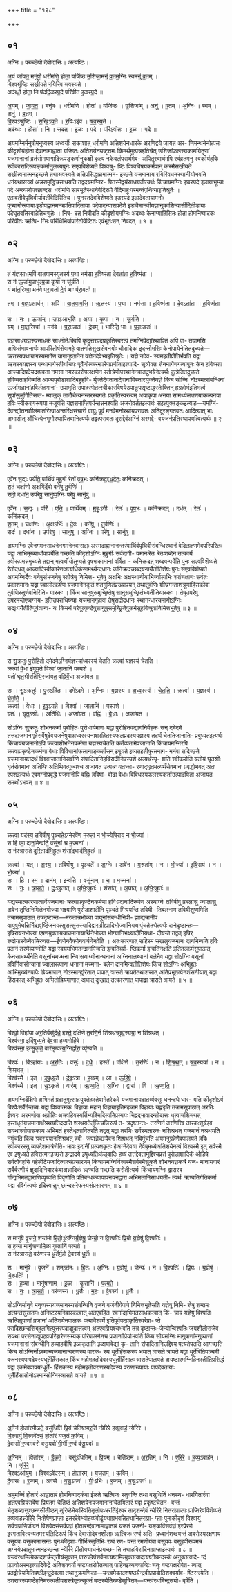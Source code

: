 +++
title = "१२८"

+++


## ०१
अग्निः। परुच्छेपो दैवोदासिः। अत्यष्टिः।

अ॒यं जा॑यत॒ मनु॑षो॒ धरी॑मणि॒ होता॒ यजि॑ष्ठ उ॒शिजा॒मनु॑ व्र॒तम॒ग्निः स्वमनु॑ व्र॒तम् ।  
वि॒श्वश्रु॑ष्टिः सखीय॒ते र॒यिरि॑व श्रवस्य॒ते ।  
अद॑ब्धो॒ होता॒ नि ष॑ददि॒ळस्प॒दे परि॑वीत इ॒ळस्प॒दे ॥

अ॒यम् । जा॒य॒त॒ । मनु॑षः । धरी॑मणि । होता॑ । यजि॑ष्ठः । उ॒शिजा॑म् । अनु॑ । व्र॒तम् । अ॒ग्निः । स्वम् । अनु॑ । व्र॒तम् ।  
वि॒श्वऽश्रु॑ष्टिः । स॒खि॒ऽय॒ते । र॒यिःऽइ॑व । श्र॒व॒स्य॒ते ।  
अद॑ब्धः । होता॑ । नि । स॒द॒त् । इ॒ळः । प॒दे । परि॑ऽवीतः । इ॒ळः । प॒दे ॥

अयमग्निर्मनुषोमनुष्यस्य अध्वर्योः सकाशात् धरीमणि अतिशयेनधारके अरणिद्वये जायत अर- णिमन्थनेनोत्पन्नः कीदृशोयंहोता देवानामाह्वाता यजिष्ठः अतिशयेनयष्टृतमः किमर्थमुत्पन्नइतिचेत् उशिजांफलस्यकामयितॄणां यजमानानां व्रतंसोमयागादिरूपङ्कर्मानुकक्षी कृत्य नकेवलंपरार्थमेव- अपितुस्वार्थमपि स्वंव्रतमनु स्वकीयंहविः स्वीकारादिरूपङ्कर्मानुलक्ष्यपुनः सएवविशेष्यते विश्वश्रु- ष्टिः विश्वविषयकर्मवान् कस्मैसखीयते सखीत्वमात्मनइच्छते तथाश्रवस्यते अतिप्रसिद्धान्नमात्मन- इच्छते यजमानाय रयिरिवधनस्थानीयोभवति धनंयथासख्यं अन्नसमृद्धिंचसाधयति तद्वदयमग्निर- पितस्मैद्वयंसाधयतीत्यर्थः किंचायमग्निः इछस्पदे इडायाभूम्याः पदे अन्त्यलोपश्छान्दसः धरीमणि सारभूतेस्थानेवेदिरूपे वेदिमाहुःपरमन्तंपृथिव्याइतिश्रुतेः । एतावतीवैपृथिवीर्यावतीवेदिरितिच । पुनस्तदेवविशेष्यते इडस्पदे इडादेवतायामनोः पुत्र्यागोरूपायाःइडोपह्वानमन्त्रप्रतिपादितायाः पदेपादन्यासप्रदेशे इडावैमानवीयज्ञानूकाशिन्यासीदितीडायाः पदेघृतवतिस्वाहेतिचश्रुतेः । निष- दत् निषीदति कीदृशोयमग्निः अदब्धः केनाप्याहिंसितः होता होमनिष्पादकः परिवीतः ऋत्वि- ग्भिः परिधिभिर्वापरितोवेष्टितः एवंभूतःसन् निषदत् ॥ १ ॥

## ०२
अग्निः। परुच्छेपो दैवोदासिः। अत्यष्टिः।

तं य॑ज्ञ॒साध॒मपि॑ वातयामस्यृ॒तस्य॑ प॒था नम॑सा ह॒विष्म॑ता दे॒वता॑ता ह॒विष्म॑ता ।  
स न॑ ऊ॒र्जामु॒पाभृ॑त्य॒या कृ॒पा न जू॑र्यति ।  
यं मा॑त॒रिश्वा॒ मन॑वे परा॒वतो॑ दे॒वं भाः प॑रा॒वतः॑ ॥

तम् । य॒ज्ञ॒ऽसाध॑म् । अपि॑ । वा॒त॒या॒म॒सि॒ । ऋ॒तस्य॑ । प॒था । नम॑सा । ह॒विष्म॑ता । दे॒वऽता॑ता । ह॒विष्म॑ता ।  
सः । नः॒ । ऊ॒र्जाम् । उ॒प॒ऽआभृ॑ति । अ॒या । कृ॒पा । न । जू॒र्य॒ति॒ ।  
यम् । मा॒त॒रिश्वा॑ । मन॑वे । प॒रा॒ऽवतः॑ । दे॒वम् । भारिति॒ भाः । प॒रा॒ऽवतः॑ ॥

यज्ञसाधंयज्ञस्यसाधकं साध्नोतेःक्विपि कृदुत्तरपदप्रकृतिस्वरत्वं तमग्निंवेद्यांस्थापितं अपि वा- तयामसि अपिःसंभावनार्थः आपरितोषंसेवामहे वातगतिसुखसेवनयोः चौरादिकः इदन्तोमसिः केनोपायेनेतितदुच्यते—ऋतस्यपथायागस्यमार्गेण यागानुष्ठानेन यज्ञेनदेवेभ्यइतिश्रुतेः । यज्ञे नदेव- स्यमहतीप्रीतिर्भवति यद्वा ऋतस्ययज्ञस्य पन्थामार्गस्तीर्थाख्यः पूर्वेणोत्करमपरेणप्रणीताइत्यादि- सूत्रोक्तः तेनमार्गेणगत्वापुनः केन हविष्मता आज्यादिप्रदेयद्रव्यवता नमसा नमस्कारोपलक्षणेन स्तोत्रेणोपस्थानेनवातदुभयेनेत्यर्थः कुत्रेतितदुच्यते हविष्मताहविष्मति आज्यपुरोडाशादिबहुहवि- र्युक्तेदेवतातादेवानांविस्तारयुक्तेयज्ञे किंच सोग्निः नोऽस्मत्संबन्धिनां ऊर्जामन्नानांहविर्लक्षणानां- उपाभृति उपाहरणेतत्स्वीकारविषयेउपाङुपसृष्टाद्धरतेःक्तिन् हृग्रहोर्भइतिभत्वं सुपांसुलुगितिसप्त- म्यालुक् तादौचेत्यनन्तरस्यगतेः प्रकृतिस्वरत्वम् अयाकृपा अनया सामर्थ्यलक्षणयाकल्पनया हविः स्वीकरणरूपया नजूर्यति यज्ञसमाप्तिपर्यन्तन्ननश्यति अजरोवर्ततइत्यर्थः सइत्युक्तङ्कइत्याह—यमग्निं- देवन्द्योतनशीलंमातरिश्वाअन्तरिक्षसंचारी वायुः पूर्वं मनवेमनोरर्थायपरावतः अतिदूरङ्गतवतः आदित्यात् भाः अभासीत् औचित्येनभूमौस्थापितवानित्यर्थः तद्वत्परावतः दूराद्देवंअग्निं अस्मद्दे- वयजनंप्रतिस्थापयत्वित्यर्थः ॥ २ ॥

## ०३
अग्निः। परुच्छेपो दैवोदासिः। अत्यष्टिः।

एवे॑न स॒द्यः पर्ये॑ति॒ पार्थि॑वं मुहु॒र्गी रेतो॑ वृष॒भः कनि॑क्रद॒द्दध॒द्रेतः॒ कनि॑क्रदत् ।  
श॒तं चक्षा॑णो अ॒क्षभि॑र्दे॒वो वने॑षु तु॒र्वणिः॑ ।  
सदो॒ दधा॑न॒ उप॑रेषु॒ सानु॑ष्व॒ग्निः परे॑षु॒ सानु॑षु ॥

एवे॑न । स॒द्यः । परि॑ । ए॒ति॒ । पार्थि॑वम् । मु॒हुः॒ऽगीः । रेतः॑ । वृ॒ष॒भः । कनि॑क्रदत् । दध॑त् । रेतः॑ । कनि॑क्रदत् ।  
श॒तम् । चक्षा॑णः । अ॒क्षऽभिः॑ । दे॒वः । वने॑षु । तु॒र्वणिः॑ ।  
सदः॑ । दधा॑नः । उप॑रेषु । सानु॑षु । अ॒ग्निः । परे॑षु । सानु॑षु ॥

अयमग्निः एवेनगमनसाधनेनगमनेनवासद्यः अस्मदाह्वानानन्तरंपार्थिवंपृथिवीसंबन्धिस्थानं वेदिलक्षणमेवपरिपरितः यद्वा आभिमुख्यार्थोवापर्येति गच्छति कीदृशोऽग्निः मुहुर्गीः सर्वदागी- यमानःरेतः रेतःशब्देन तत्कार्यं हवीरूपमन्नमुच्यते तद्वान् मत्वर्थीयोलुप्यते वृषभःकामानां वर्षिता - कनिक्रदत् शब्दयन्पर्येति पुनः सएवविशॆष्यते रेतोदधत् आज्यादिस्वीकारेणअत्यधिकंसामर्थ्यन्दधानः कनिक्रदच्छब्दयन्पर्येतीतिशेषः पुनः सएवविशॆष्यते अयमग्निर्देवः वनेषुसंभजनेषु स्तोत्रेषु निमित्त- भूतेषु अक्षभिः अक्षस्थानीयाभिर्ज्वालाभिः शतंचक्षाणः सर्वतः प्रकाशमानः यद्वा ज्वालोत्कर्षेण यजमानेनकृतं शतगुणितंप्रख्यापयन् तथातुर्वणिः शीघ्रगन्ताशत्रूणांहिंसकोवा तुर्वणिस्तूर्णवनिरिति- यास्कः । किंच सानुषुसमुच्छ्रितेषु सानुसमुच्छ्रितंभवतीतियास्कः । तेषुउपरेषु उपरमन्तेएष्वग्नय- इतिउपराधिष्ण्याः यजमानगृहावा तेषुसदोदधानः स्थानन्धारयमाणोऽग्निः सद्यःपर्येतीतिपूर्वत्रान्व- यः किमर्थं परेषूत्कृष्टेषुसानुषुसमुच्छ्रितेषुकर्मसुहविष्षुवानिमित्तभूतेषु ॥ ३ ॥

## ०४
अग्निः। परुच्छेपो दैवोदासिः। अत्यष्टिः।

स सु॒क्रतुः॑ पु॒रोहि॑तो॒ दमे॑दमे॒ऽग्निर्य॒ज्ञस्या॑ध्व॒रस्य॑ चेतति॒ क्रत्वा॑ य॒ज्ञस्य॑ चेतति ।  
क्रत्वा॑ वे॒धा इ॑षूय॒ते विश्वा॑ जा॒तानि॑ पस्पशे ।  
यतो॑ घृत॒श्रीरति॑थि॒रजा॑यत॒ वह्नि॑र्वे॒धा अजा॑यत ॥

सः । सु॒ऽक्रतुः॑ । पु॒रःऽहि॑तः । दमे॑ऽदमे । अ॒ग्निः । य॒ज्ञस्य॑ । अ॒ध्व॒रस्य॑ । चे॒त॒ति॒ । क्रत्वा॑ । य॒ज्ञस्य॑ । चे॒त॒ति॒ ।  
क्रत्वा॑ । वे॒धाः । इ॒षु॒ऽय॒ते । विश्वा॑ । जा॒तानि॑ । प॒स्प॒शे॒ ।  
यतः॑ । घृ॒त॒ऽश्रीः । अति॑थिः । अजा॑यत । वह्निः॑ । वे॒धाः । अजा॑यत ॥

सोऽग्निः सुक्रतुः शोभनकर्मा पुरोहितः पुरोधार्यमाणः यद्वा पुरोहितवद्यागनिर्वहकः सन् दमेदमे तत्तद्यजमानगृहेसर्वेषुदेवयजनेषुवाअध्वरस्यनाशरहितस्यफलप्रदस्ययज्ञस्य तदर्थं चेततिजानाति- प्रबुध्यतइत्यर्थः किंचायंयजमानोऽपि क्रत्वाशोभनेनकर्मणा यज्ञस्यचेतति कर्तव्यतामेवजानाति किंचायमग्निरपि क्रत्वाप्रकृष्टेनकर्मणा वेधाः विविधानांफलानाङ्कर्तासन् इषूयते इष्यतइतीषुरन्नमाग- मनंवा तदिच्छते यजमानायतदर्थं विश्वाजातानिसर्वाणि संपादितानिहविरादीनिपस्पशे अत्यर्थंस्पृ- शति स्वीकरोति यतोयं घृतश्रीः घृतंसेवमानः अतिथिः अतिथिवत्पूज्यश्च अजायत उत्पन्नः यतःका- रणाद्घृतमत्यर्थंसेवमानः प्रवृद्धोभवत् अतः स्पशइत्यर्थः एवमग्नौप्रवृद्धे यजमानोपि वह्निः हविषां- वोढा वेधाः विविधस्यफलस्यकर्ताउत्पादयिता अजायत समर्थोऽभवत् ॥ ४ ॥

## ०५
अग्निः। परुच्छेपो दैवोदासिः। अत्यष्टिः।

क्रत्वा॒ यद॑स्य॒ तवि॑षीषु पृ॒ञ्चते॒ऽग्नेरवे॑ण म॒रुतां॒ न भो॒ज्ये॑षि॒राय॒ न भो॒ज्या॑ ।  
स हि ष्मा॒ दान॒मिन्व॑ति॒ वसू॑नां च म॒ज्मना॑ ।  
स न॑स्त्रासते दुरि॒ताद॑भि॒ह्रुतः॒ शंसा॑द॒घाद॑भि॒ह्रुतः॑ ॥

क्रत्वा॑ । यत् । अ॒स्य॒ । तवि॑षीषु । पृ॒ञ्चते॑ । अ॒ग्नेः । अवे॑न । म॒रुता॑म् । न । भो॒ज्या॑ । इ॒षि॒राय॑ । न । भो॒ज्या॑ ।  
सः । हि । स्म॒ । दान॑म् । इन्व॑ति । वसू॑नाम् । च॒ । म॒ज्मना॑ ।  
सः । नः॒ । त्रा॒स॒ते॒ । दुः॒ऽइ॒तात् । अ॒भि॒ऽह्रुतः॑ । शंसा॑त् । अ॒घात् । अ॒भि॒ऽह्रुतः॑ ॥

यद्यस्मात्कारणात्सर्वेयजमानाः क्रत्वाप्रकृष्टेनकर्मणा हविःप्रदानादिरूपेण अस्याग्नेः तविषीषु प्रबलासु ज्वालासु अवेन तृप्तिनिमित्तेनभोज्या भक्ष्याणि पुरोडाशादीनि पृञ्चते मिश्रयन्ति तविषी- तिबलनाम तविषीशुष्ममिति तन्नामसुपाठात् तत्रदृष्टान्तः—मरुतान्नभोज्वा वायूनांसंबन्धीनिव्री- ह्याद्यन्नानीव वायुषुमेघन्निर्भिद्यवृष्टिंजनयत्सुसत्सुसस्यादिद्वाराव्रीह्यादिभोज्यानियथापृंचतेतथेत्यर्थः दानेदृष्टान्तः—इषिरायनभोज्या एषणयुक्ताययाचमानायार्थिनेभोज्या भोग्यानिभक्ष्यादीनियथा- दीयन्ते तद्वत् इषिर् श्ब्दोयास्केनैवन्निरुक्तः—ईषणेनवैषणेनवार्षणेनवेति । अतःकारणात् सहिस्म सखलुयजमानः दानमिन्वति हविः प्रदानं तस्मैव्याप्नोति यद्वा स्वयमभिमतन्दानमिन्वति इन्वतिर्व्या- प्तिकर्मा इन्वतिनक्षति इतितत्कर्मसुपाठात् केनसामर्थ्येनेति वसूनांचमज्मना निवासयाग्योनान्धनानां अग्निनालब्धानां बलेनैव यद्वा सोऽग्निः वसूनां हविर्निवासोग्यानां ज्वालारूपाणां धनानां मज्मना- बलेन दानमिन्वतीतिशेषः किंच सोऽग्निः अभिह्रुतः आभिमुख्येनपापैः ह्रियमाणान् नोऽस्मान्दुरितात् पापात् त्रासते त्रायतेतथाशंसात् अतिप्रभूतत्वेनशंसनीयात् यद्वा हिंसकात् अभिह्रुतः अभितोह्रियमाणात् अघात् दुःखात् तत्कारणात् पापाद्वा त्रासते त्रायते ॥ ५ ॥

## ०६
अग्निः। परुच्छेपो दैवोदासिः। अत्यष्टिः।

विश्वो॒ विहा॑या अर॒तिर्वसु॑र्दधे॒ हस्ते॒ दक्षि॑णे त॒रणि॒र्न शि॑श्रथच्छ्रव॒स्यया॒ न शि॑श्रथत् ।  
विश्व॑स्मा॒ इदि॑षुध्य॒ते दे॑व॒त्रा ह॒व्यमोहि॑षे ।  
विश्व॑स्मा॒ इत्सु॒कृते॒ वार॑मृण्वत्य॒ग्निर्द्वारा॒ व्यृ॑ण्वति ॥

विश्वः॑ । विऽहा॑याः । अ॒र॒तिः । वसुः॑ । द॒धे॒ । हस्ते॑ । दक्षि॑णे । त॒रणिः॑ । न । शि॒श्र॒थ॒त् । श्र॒व॒स्यया॑ । न । शि॒श्र॒थ॒त् ।  
विश्व॑स्मै । इत् । इ॒षु॒ध्य॒ते । दे॒व॒ऽत्रा । ह॒व्यम् । आ । ऊ॒हि॒षे॒ ।  
विश्व॑स्मै । इत् । सु॒ऽकृते॑ । वार॑म् । ऋ॒ण्व॒ति॒ । अ॒ग्निः । द्वारा॑ । वि । ऋ॒ण्व॒ति॒ ॥

अयमग्निर्दक्षिणे अभिमतं प्रदातुमुत्साहयुक्तेहस्तेवामेतरेकरे यजमानायदातव्यंवसुः धनन्दधे धार- यति कीदृशोऽयं विश्वैःसर्वैर्गन्तव्यः यद्वा विश्वात्मकः विहायाः महान् विहायाइतिमहन्नाम विहायाः यह्वइति तन्नामसुपाठात् अरतिः ईश्वरः अरमणोवा अप्रीतिः अत्रवहिवस्यर्तिभ्यश्चिदित्यतिप्रत्ययः चिद्वद्भावादन्तोदात्तः धृत्वाचशिश्रथत् हस्तधृतंयजमानार्थंश्रथयतिददाति श्लथयतेर्लुङिचङिरूपं त- त्रदृष्टान्तः- तरणिर्न तरणिरिव तारकःसूर्यइव सयथास्वोपासकाय अभिमतं हस्तेधृत्वावितरति तद्वत् यद्वा तरणिः सर्वस्यतारकः नशिश्रथत् यजमानं नश्रथयति नमुंचति किंच श्रवस्ययानशिश्रथत् हवी- रूपान्नेच्छयैवन शिश्रथत् नविमुंचति अयमनुग्रहेणैवपालयते हविः स्वीकारस्तु व्यपदेशमात्रेणेति- भावः इदानीं प्रत्यक्षकृतः हेअग्नेदेवत्रा देवेषुमध्येअतिशयेनत्वं विश्वस्मै इत् सर्वस्मै एव इषुध्यते हविरात्मनइच्छते इन्द्रादये इषुध्यतिःकंड्वादिः हव्यं तत्तद्देवतामुद्दिश्यप्रत्तं पुरोडाशादिकं ओहिषे सर्वतोवहसि वहेर्लेटियजादित्वात्संप्रसारणम् किंचायमग्निर्विश्वस्मैसर्वस्मैसुकृते शोभनयज्ञकर्त्रे यज- मानायवारं सर्वैर्वरणीयं क्षुदादिनिवारकंवाअन्नादिकं ऋण्वति गच्छति करोतीत्यर्थः किंचायमग्निः द्वारास्व र्गाद्यभिमतद्वाराणिव्यृण्वति विवृणोति प्रतिबन्धकपापापनयनद्वारा अभिमतानिसाधयती- त्यर्थः ऋण्वतिर्गतिकर्मा यद्वा रविर्गत्यर्थः इदित्त्वान्नुम् छान्दसंरेफस्यसंप्रसारणम् ॥ ६ ॥

## ०७
अग्निः। परुच्छेपो दैवोदासिः। अत्यष्टिः।

स मानु॑षे वृ॒जने॒ शन्त॑मो हि॒तो॒३॒॑ऽग्निर्य॒ज्ञेषु॒ जेन्यो॒ न वि॒श्पतिः॑ प्रि॒यो य॒ज्ञेषु॑ वि॒श्पतिः॑ ।  
स ह॒व्या मानु॑षाणामि॒ळा कृ॒तानि॑ पत्यते ।  
स न॑स्त्रासते॒ वरु॑णस्य धू॒र्तेर्म॒हो दे॒वस्य॑ धू॒र्तेः ॥

सः । मानु॑षे । वृ॒जने॑ । शम्ऽत॑मः । हि॒तः । अ॒ग्निः । य॒ज्ञेषु॑ । जेन्यः॑ । न । वि॒श्पतिः॑ । प्रि॒यः । य॒ज्ञेषु॑ । वि॒श्पतिः॑ ।  
सः । ह॒व्या । मानु॑षाणाम् । इ॒ळा । कृ॒तानि॑ । प॒त्य॒ते॒ ।  
सः । नः॒ । त्रा॒स॒ते॒ । वरु॑णस्य । धू॒र्तेः । म॒हः । दे॒वस्य॑ । धू॒र्तेः ॥

सोऽग्निर्मानुषे मनुष्यस्ययजमानस्यसंबन्धिनि वृजने वर्जनीयेपापे निमित्तभूतेसति यज्ञेषु निमि- त्तेषु शन्तमः अत्यन्तंसुखतमः अनिष्टस्यनिवारकत्वात् अतएवहितः स्वर्गाद्यभिमतसाधकत्वात् किं- चायं यज्ञेषु विश्पतिः ऋत्विग्रूपाणां प्रजानां अतिशयेनपालकः पत्यावैश्वर्ये इतिपूर्वपदप्रकृतिस्वरेप्रा- प्ते परादिश्छन्दसिबहुलमित्युत्तरपदाद्युदात्तत्वम् अतएवप्रियश्चभवति तत्र दृष्टान्तः-जेन्योन्विश्पतिः जयशीलोराजेव सयथा परसेनाद्युपद्रवपरिहारेणसम्यक् परिपालनेनच प्रजानांप्रियोभवति किंच सोयमग्निः मानुषाणांमनुष्याणां यजमानानां संबन्धीनि हव्याहवींषि इळाकृतानि इळायांवेद्यां कृ- तानि संपादितानिउद्दिश्य पत्यतेपतति आगच्छति किंच सोऽग्निर्नोऽस्मान्यजमानान्वरुणस्य वारक- स्य धूर्तेर्हिंसकस्य भयात् त्रासते त्रायते यद्वा धूर्तेरितिपञ्चमी वरूनस्यपापदेवस्यधूर्तेर्हिंसकात् किंच महोमहतोदेवस्यधूर्तोर्हिंसातः त्रासतेपालयते अयष्टारमग्निर्हिनस्तीतिप्रसिद्धं यद्वा एकमेववाक्यन्धूर्ते- र्हिंसकस्य महोमहतोवरुणस्यदेवस्य वरुणाख्यायाः पापदेवतायाः धूर्तेर्हिंसातोनोऽस्मान्सोग्निस्त्रासते त्रायते ॥ ७ ॥

## ०८
अग्निः। परुच्छेपो दैवोदासिः। अत्यष्टिः।

अ॒ग्निं होता॑रमीळते॒ वसु॑धितिं प्रि॒यं चेति॑ष्ठमर॒तिं न्ये॑रिरे हव्य॒वाहं॒ न्ये॑रिरे ।  
वि॒श्वायुं॑ वि॒श्ववे॑दसं॒ होता॑रं यज॒तं क॒विम् ।  
दे॒वासो॑ र॒ण्वमव॑से वसू॒यवो॑ गी॒र्भी र॒ण्वं व॑सू॒यवः॑ ॥

अ॒ग्निम् । होता॑रम् । ई॒ळ॒ते॒ । वसु॑ऽधितिम् । प्रि॒यम् । चेति॑ष्ठम् । अ॒र॒तिम् । नि । ए॒रि॒रे॒ । ह॒व्य॒ऽवाह॑म् । नि । ए॒रि॒रे॒ ।  
वि॒श्वऽआ॑युम् । वि॒श्वऽवे॑दसम् । होता॑रम् । य॒ज॒तम् । क॒विम् ।  
दे॒वासः॑ । र॒ण्वम् । अव॑से । व॒सु॒ऽयवः॑ । गीः॒ऽभिः । र॒ण्वम् । व॒सु॒ऽयवः॑ ॥

अमुमग्निं होतारं आह्वातारं होमनिष्पादकंवा ईळते ऋत्विजः स्तुवन्ति तथा वसुधितिं धनस्य- धारयितारंवा अतएवप्रियंसर्वेषां प्रियतमं चेतिष्ठं अतिशयेनयजमानानांचेतयितारं यद्वा प्रकृष्टचेतन- वन्तं चेतृशब्दात्तुश्छन्दसीतीष्ठन् तुरिष्ठेमेयःस्वितितृलोपःअरतिंईश्वरं तादृशन्देवं न्येरिरे नितरांप्राप्ताः प्राप्तिरेवविशॆष्यते हव्यवाहन्न्येरिरे निःशेषेणप्राप्ताः इतरदेवेभ्योहव्यंवोढुंयथाप्रभवतितथानितरांप्रा- प्ताः पुनःकीदृशं विश्वायुं सर्वत्रप्राणिजीवनं विशवेदसंसर्वप्रज्ञं होतारन्देवानामाह्वातारं यजतं यजनी- यङ्कविंसर्वज्ञं इरप्रेरणे इरगतावित्यन्यतमस्यलिटिरूपं किंच देवासोदेवनशीलाः ऋत्विजः रण्वं अति- प्रध्वानंशब्दयन्तं अवसेस्यरक्षणाय वसूयवः वसुकामाःसन्तः पुनःकीदृशाः गीर्भिःस्तुतिभिः रण्वं रण- यन्तं रमणीयंवा वसूयवः वसुहवीरूपमन्नं अग्नयेप्रदातुमात्मनइच्छन्तः न्येरिरे प्रीतोयथाधनंप्रयच्छ- ति तथाहविरादिनाप्राप्ताइत्यर्थः ॥ ८ ॥यन्त्वंरथमित्येकादशर्चन्तृतीयंसूक्तम् पारुच्छेपंसर्वमात्यष्टमित्युक्तत्वादत्यष्टीछन्दस्कं अनुक्तत्वादै- न्द्रं प्रप्रावोअस्मइत्यादिकेद्वे अतिशक्वर्यौ षष्ट्यक्षरोपेतत्वात् पाहिनइत्यन्त्याष्टिः चतुः षष्ट्यक्षरोपेत- त्वात् प्रतद्वोचेयमितिषष्ठीइन्दुदेवत्या तथानुक्रमणिका—यन्त्वमेकादशषष्ठ्यैन्द्रवीप्रप्रावोतिशक्वर्याव- ष्टिरन्त्येति । दशरात्रस्यषष्ठेहनिमरुत्वतीयशस्त्रेएतत्सूक्तं षष्ठस्येतिख्ण्डेसूत्रितम्—यन्त्वंरथमिन्द्रसयो- वृषेति ।
